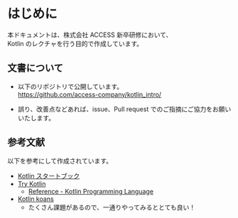 # はじめに

本ドキュメントは、株式会社 ACCESS 新卒研修において、  
Kotlin のレクチャを行う目的で作成しています。

## 文書について

* 以下のリポジトリで公開しています。  
https://github.com/access-company/kotlin_intro/

* 誤り、改善点などあれば、issue、Pull request でのご指摘にご協力をお願いいたします。

## 参考文献

以下を参考にして作成されています。

* [Kotlin スタートブック](https://www.amazon.co.jp/dp/B06XHJMR65/ref=dp-kindle-redirect?_encoding=UTF8&btkr=1)
* [Try Kotlin](https://try.kotlinlang.org)
  * [Reference - Kotlin Programming Language](http://kotlinlang.org/docs/reference/)
* [Kotlin koans](https://github.com/Kotlin/kotlin-koans)
  * たくさん課題があるので、一通りやってみるととても良い！
